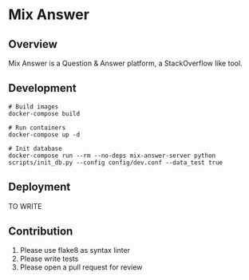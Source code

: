 # Mix Answer


## Overview
Mix Answer is a Question & Answer platform, a StackOverflow like tool.


## Development
```
# Build images
docker-compose build

# Run containers
docker-compose up -d

# Init database
docker-compose run --rm --no-deps mix-answer-server python scripts/init_db.py --config config/dev.conf --data_test true
```


## Deployment
TO WRITE


## Contribution
1. Please use flake8 as syntax linter
2. Please write tests
3. Please open a pull request for review